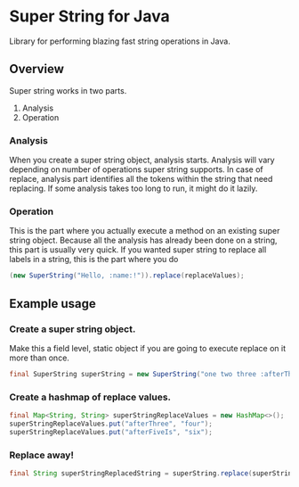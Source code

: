 # Super String for Java
Library for performing blazing fast string operations in Java.

## Overview
Super string works in two parts.

1. Analysis
2. Operation

### Analysis
When you create a super string object, analysis starts. Analysis will vary depending on number of operations super string supports. In case of replace, analysis part identifies all the tokens within the string that need replacing. If some analysis takes too long to run, it might do it lazily.

### Operation
This is the part where you actually execute a method on an existing super string object. Because all the analysis has already been done on a string, this part is usually very quick. If you wanted super string to replace all labels in a string, this is the part where you do
```java
(new SuperString("Hello, :name:!")).replace(replaceValues);
```

## Example usage
### Create a super string object.
Make this a field level, static object if you are going to execute replace on it more than once.
```java
final SuperString superString = new SuperString("one two three :afterThree: five :afterFiveIs:");
```

### Create a hashmap of replace values.
```java
final Map<String, String> superStringReplaceValues = new HashMap<>();
superStringReplaceValues.put("afterThree", "four");
superStringReplaceValues.put("afterFiveIs", "six");
```

### Replace away!
```java
final String superStringReplacedString = superString.replace(superStringReplaceValues);
```
